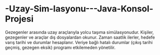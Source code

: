 # -Uzay-Sim-lasyonu---Java-Konsol-Projesi
Gezegenler arasında uzay araçlarıyla yolcu taşıma simülasyonudur. Kişiler, gezegenler ve araçlar dış dosyalardan okunur. Zaman saatlik ilerler, hedefe varış tarihi ve durumlar hesaplanır. Veriye bağlı hatalı durumlar (çıkış tarihi geçmiş, gezegen eksik) programı etkilemeden yönetilir.
